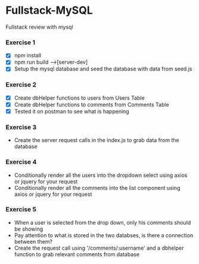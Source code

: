 # Fullstack-MySQL
Fullstack review with mysql

### Exercise 1

* [x] npm install
* [x] npm run build -->[server-dev]
* [x] Setup the mysql database and seed the database with data from seed.js

### Exercise 2

* [x] Create dbHelper functions to users from Users Table
* [x] Create dbHelper functions to comments from Comments Table
* [x] Tested it on postman to see what is happening

### Exercise 3
* Create the server request calls in the index.js to grab data from the database

### Exercise 4

* Conditionally render all the users into the dropdown select using axios or jquery for your request
* Conditionally render all the comments into the list component using axios or jquery for your request

### Exercise 5

* When a user is selected from the drop down, only his comments should be showing
* Pay attention to what is stored in the two databses, is there a connection between them?
* Create the request call using '/comments/:username' and a dbhelper function to grab relevant comments from database


